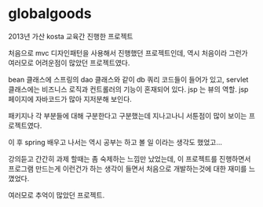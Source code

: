 # globalgoods
2013년 가산 kosta 교육간 진행한 프로젝트

처음으로 mvc 디자인패턴을 사용해서 진행했던 프로젝트인데, 역시 처음이라 그런가 여러모로 어려운점이 많았던 프로젝트였다.

bean 클래스에 스프링의 dao 클래스와 같이 db 쿼리 코드들이 들어가 있고, servlet 클래스에는 비즈니스 로직과 컨트롤러의 기능이 혼재되어 있다.
jsp 는 뷰의 역할. jsp 페이지에 자바코드가 많아 지저분해 보인다.

패키지나 각 부분들에 대해 구분한다고 구분했는데 지나고나니 서툰점이 많이 보이는 프로젝트였다. 

이 후 spring 배우고 나서는 역시 공부는 하고 볼 일 이라는 생각도 했었고...

강의듣고 간간히 과제 할때는 좀 숙제하는 느낌만 났었는데, 이 프로젝트를 진행하면서 프로그램 만드는게 이런건가 하는 생각이 들면서 처음으로 개발하는것에 대한 재미를 느꼈었다. 

여러모로 추억이 많았던 프로젝트.



